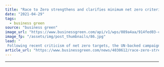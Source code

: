 ```yaml
---
title: "Race to Zero strengthens and clarifies minimum net zero criteria for members"
date: "2021-04-29"
tags: 
  - business green
source: "business green"
image_url: "https://www.businessgreen.com/api/v1/wps/089a4aa/914fed03-c20b-4edb-a869-05c7f2f04507/2/WangAnQi-china-chongqing-iStock-1189910419-185x114.jpg"
image_fp: "/assets/img/post_thumbnails/86.jpg"
lead: "
 Following recent criticism of net zero targets, the UN-backed campaign tightens its standards and notes that 'the concept of net zero is complex and the science and best practices are developing fast' ..."
article_url: "https://www.businessgreen.com/news/4030612/race-zero-strengthens-clarifies-minimum-net-zero-criteria-members"
---
```


---

